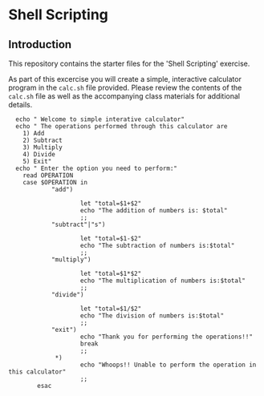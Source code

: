 # Shell Scripting

## Introduction
This repository contains the starter files for the 'Shell Scripting' exercise.

As part of this excercise you will create a simple, interactive calculator program in the `calc.sh` file provided. Please review the contents of the `calc.sh` file as well as the accompanying class materials for additional details.


      echo " Welcome to simple interative calculator"
      echo " The operations performed through this calculator are
        1) Add
        2) Subtract
        3) Multiply
        4) Divide
        5) Exit"
      echo " Enter the option you need to perform:"
        read OPERATION
        case $OPERATION in
                "add")

                        let "total=$1+$2"
                        echo "The addition of numbers is: $total"
                        ;;
                "subtract"|"s")

                        let "total=$1-$2"
                        echo "The subtraction of numbers is:$total"
                        ;;
                "multiply")

                        let "total=$1*$2"
                        echo "The multiplication of numbers is:$total"
                        ;;
                "divide")

                        let "total=$1/$2"
                        echo "The division of numbers is:$total"
                        ;;
                "exit")
                        echo "Thank you for performing the operations!!"
                        break
                        ;;
                 *)
                        echo "Whoops!! Unable to perform the operation in this calculator"
                        ;;
            esac
